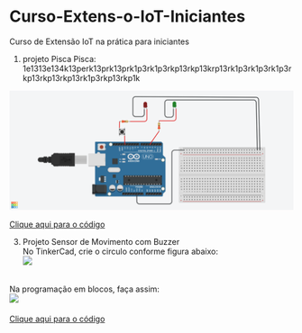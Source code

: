 # Curso-Extens-o-IoT-Iniciantes
Curso de Extensão IoT na prática para iniciantes

1) projeto Pisca Pisca: 1e1313e134k13perk13prk13prk1p3rk1p3rkp13rkp13krp13rk1p3rk1p3rk1p3rkp13rkp13rkp13rk1p3rkp13rkp1k
<img src="piscapisca.png">

<a href="piscapisca.ino">Clique aqui para o código</a>




3) Projeto Sensor de Movimento com Buzzer<br>
No TinkerCad, crie o circulo conforme figura abaixo:<br>
<img src="exemploComSensorDeMovimentoEBuzzer - eletrônica.jpg"><br>
<br>
Na programação em blocos, faça assim:<br>
<img src="exemploComSensorDeMovimentoEBuzzer - códigoEmBloco.jpg"><br>
<br>
<a href="exemploComSensorDeMovimentoEBuzzer.ino">Clique aqui para o código</a>
